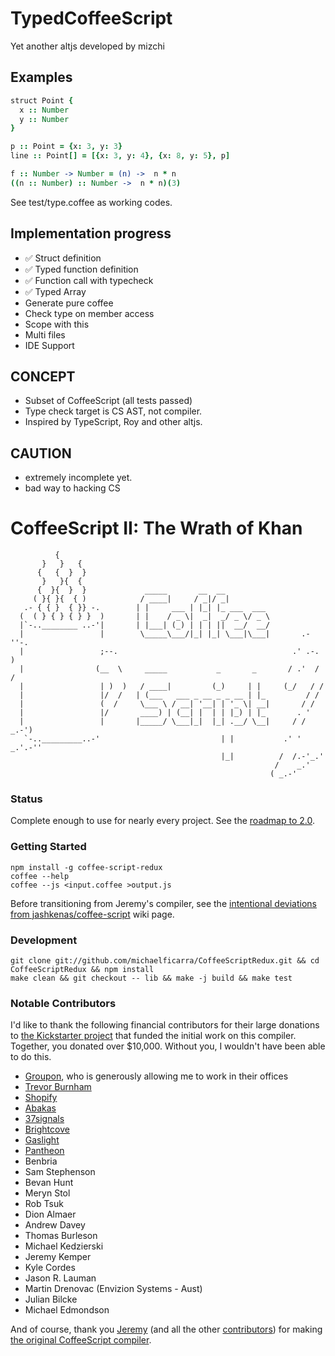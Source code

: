 TypedCoffeeScript
==================================

Yet another altjs developed by mizchi

## Examples

```coffeescript
struct Point {
  x :: Number
  y :: Number
}

p :: Point = {x: 3, y: 3}
line :: Point[] = [{x: 3, y: 4}, {x: 8, y: 5}, p]

f :: Number -> Number = (n) ->  n * n
((n :: Number) :: Number ->  n * n)(3)
```

See test/type.coffee as working codes.

## Implementation progress

* ✅ Struct definition
* ✅ Typed function definition
* ✅ Function call with typecheck
* ✅ Typed Array
* Generate pure coffee
* Check type on member access
* Scope with this
* Multi files
* IDE Support


## CONCEPT

* Subset of CoffeeScript (all tests passed)
* Type check target is CS AST, not compiler.
* Inspired by TypeScript, Roy and other altjs.

## CAUTION

* extremely incomplete yet.
* bad way to hacking CS

CoffeeScript II: The Wrath of Khan
==================================

```
          {
       }   }   {
      {   {  }  }
       }   }{  {
      {  }{  }  }             _____       __  __
     ( }{ }{  { )            / ____|     / _|/ _|
   .- { { }  { }} -.        | |     ___ | |_| |_ ___  ___
  (  ( } { } { } }  )       | |    / _ \|  _|  _/ _ \/ _ \
  |`-..________ ..-'|       | |___| (_) | | | ||  __/  __/
  |                 |        \_____\___/|_| |_| \___|\___|       .-''-.
  |                 ;--.                                       .' .-.  )
  |                (__  \     _____           _       _       / .'  / /
  |                 | )  )   / ____|         (_)     | |     (_/   / /
  |                 |/  /   | (___   ___ _ __ _ _ __ | |_         / /
  |                 (  /     \___ \ / __| '__| | '_ \| __|       / /
  |                 |/       ____) | (__| |  | | |_) | |_       . '
  |                 |       |_____/ \___|_|  |_| .__/ \__|     / /    _.-')
   `-.._________..-'                           | |           .' '  _.'.-''
                                               |_|          /  /.-'_.'
                                                           /    _.'
                                                          ( _.-'
```

### Status

Complete enough to use for nearly every project. See the [roadmap to 2.0](https://github.com/michaelficarra/CoffeeScriptRedux/wiki/Roadmap).

### Getting Started

    npm install -g coffee-script-redux
    coffee --help
    coffee --js <input.coffee >output.js

Before transitioning from Jeremy's compiler, see the
[intentional deviations from jashkenas/coffee-script](https://github.com/michaelficarra/CoffeeScriptRedux/wiki/Intentional-Deviations-From-jashkenas-coffee-script)
wiki page.

### Development

    git clone git://github.com/michaelficarra/CoffeeScriptRedux.git && cd CoffeeScriptRedux && npm install
    make clean && git checkout -- lib && make -j build && make test

### Notable Contributors

I'd like to thank the following financial contributors for their large
donations to [the Kickstarter project](http://www.kickstarter.com/projects/michaelficarra/make-a-better-coffeescript-compiler)
that funded the initial work on this compiler.
Together, you donated over $10,000. Without you, I wouldn't have been able to do this.

* [Groupon](http://groupon.com/), who is generously allowing me to work in their offices
* [Trevor Burnham](http://trevorburnham.com)
* [Shopify](http://www.shopify.com)
* [Abakas](http://abakas.com)
* [37signals](http://37signals.com)
* [Brightcove](http://www.brightcove.com)
* [Gaslight](http://gaslight.co)
* [Pantheon](https://www.getpantheon.com)
* Benbria
* Sam Stephenson
* Bevan Hunt
* Meryn Stol
* Rob Tsuk
* Dion Almaer
* Andrew Davey
* Thomas Burleson
* Michael Kedzierski
* Jeremy Kemper
* Kyle Cordes
* Jason R. Lauman
* Martin Drenovac (Envizion Systems - Aust)
* Julian Bilcke
* Michael Edmondson

And of course, thank you [Jeremy](https://github.com/jashkenas) (and all the other
[contributors](https://github.com/jashkenas/coffee-script/graphs/contributors))
for making [the original CoffeeScript compiler](https://github.com/jashkenas/coffee-script).
